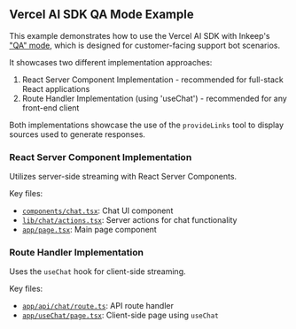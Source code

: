 ## Vercel AI SDK QA Mode Example

This example demonstrates how to use the Vercel AI SDK with Inkeep's ["QA" mode](https://docs.inkeep.com/ai-api/openai-chat-completion-endpoint#question-answer-qa-mode), which is designed for customer-facing support bot scenarios. 

It showcases two different implementation approaches:

1. React Server Component Implementation - recommended for full-stack React applications
2. Route Handler Implementation (using 'useChat') - recommended for any front-end client

Both implementations showcase the use of the `provideLinks` tool to display sources used to generate responses.

### React Server Component Implementation

Utilizes server-side streaming with React Server Components.

Key files:
- [`components/chat.tsx`](components/chat.tsx): Chat UI component
- [`lib/chat/actions.tsx`](lib/chat/actions.tsx): Server actions for chat functionality
- [`app/page.tsx`](app/page.tsx): Main page component


### Route Handler Implementation

Uses the `useChat` hook for client-side streaming.

Key files:
- [`app/api/chat/route.ts`](app/api/chat/route.ts): API route handler
- [`app/useChat/page.tsx`](app/useChat/page.tsx): Client-side page using `useChat`